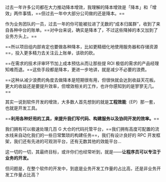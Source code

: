 过去一年许多公司都在大力推动降本增效，我理解的降本增效是「降本」和「增效」两件事情，==但过去一年中大部分公司做的还是降本。==

作为业务团队的一员，过去一年的你可能被拉进了无数的“成本归属群”，收到了来自各种中台的账单。==对中台来说，确实是降本了，不过这些降掉的本又加到了业务方头上。==

==所以项目组内部肯定也要做各种降本，比如更精细化地使用服务器和存储资源==，投入更多精力去关注云上账单，该砍的砍。

==在需求的技术评审环节加上成本预估从而让那些提 ROI 极低的需求的产品经理知难而退。==这些手段都是降本，更进一步地讲，就是减少不必要的浪费。

==这种从减少浪费的角度去做降本是短期很有用，但很快就会达到收益天花板。更大的收益还是要提升效率，但增效相关的工作，也许你感知到的是寥寥无几。==

其实一说到软件开发的增效，大多数人首先想到的就是**工程效能**（EP）那一套，也就是开发工具。

==**利用各种好用的工具，来提升我们写代码、构建服务以及协同开发的效率。**==

我们拥有可以极速处理几百 G 大仓的代码托管平台，==我们拥有高度可配置的流水线来自动化我们的一些日常繁琐的构建任务==，我们有设计良好的 RPC 开发框架，我们还有先进的可观测平台，还有无数其他的效能平台...

这一切的一切，其最终目标，或许你们也经常听到，就是——**让程序员可以专注于业务的开发。**

但问题是，在整个软件的开发中，到底是业务开发工作量的占比高，还是非业务开发工作量占比高？
